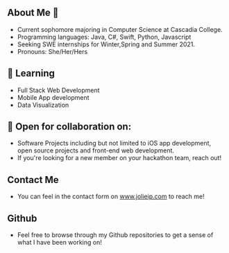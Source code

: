 ## About Me 👋
* Current sophomore majoring in Computer Science at Cascadia College.
* Programming languages: Java, C#, Swift, Python, Javascript
* Seeking SWE internships for Winter,Spring and Summer 2021.
* Pronouns: She/Her/Hers

## 🌱 Learning
* Full Stack Web Development
* Mobile App development
* Data Visualization

## 👯 Open for collaboration on:
* Software Projects including but not limited to iOS app development, open source projects and front-end web development.
* If you're looking for a new member on your hackathon team, reach out!

## Contact Me
* You can feel in the contact form on www.jolieip.com to reach me!

## Github
* Feel free to browse through my Github repositories to get a sense of what I have been working on!


<!--
**jolieip/jolieip** is a ✨ _special_ ✨ repository because its `README.md` (this file) appears on your GitHub profile.

Here are some ideas to get you started:

- 🔭 I’m currently working on ...
- 🌱 I’m currently learning ...
- 👯 I’m looking to collaborate on ...
- 🤔 I’m looking for help with ...
- 💬 Ask me about ...
- 📫 How to reach me: ...
- 😄 Pronouns: ...
- ⚡ Fun fact: ...
-->
